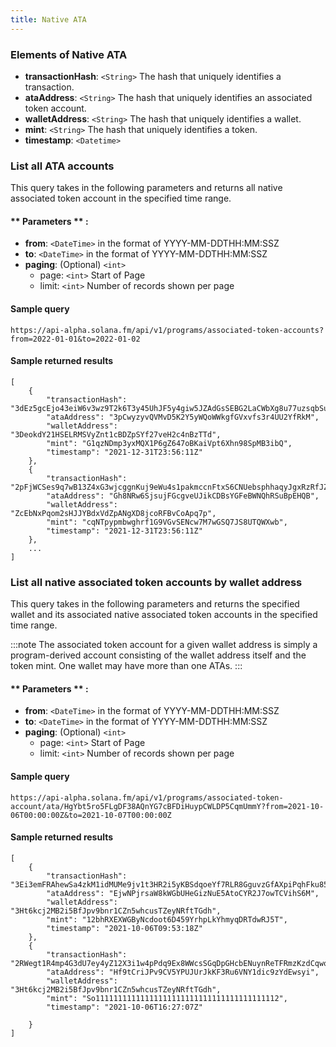 ```yaml
---
title: Native ATA
---
```


### Elements of Native ATA
* **transactionHash**: `<String>` The hash that uniquely identifies a transaction.
* **ataAddress**: `<String>` The hash that uniquely identifies an associated token account.
* **walletAddress**: `<String>` The hash that uniquely identifies a wallet.
* **mint**: `<String>` The hash that uniquely identifies a token.
* **timestamp**: `<Datetime>`

### List all ATA accounts

This query takes in the following parameters and returns all native associated token account in the specified time range.

#### ** Parameters ** :

- **from**: `<DateTime>` in the format of YYYY-MM-DDTHH:MM:SSZ
- **to**: `<DateTime>` in the format of YYYY-MM-DDTHH:MM:SSZ
- **paging**: (Optional) `<int>`
  - page: `<int>` Start of Page
  - limit: `<int>` Number of records shown per page

#### Sample query
```
https://api-alpha.solana.fm/api/v1/programs/associated-token-accounts?from=2022-01-01&to=2022-01-02
```
#### Sample returned results
```
[
    {
        "transactionHash": "3dEz5gcEjo43eiW6v3wz9T2k6T3y45UhJF5y4giw5JZAdGsSEBG2LaCWbXg8u77uzsqbSuXKUV9NXog5PiSPrpsk",
        "ataAddress": "3pCwyzyvQVMvD5K2Y5yWQoWWkgfGVxvfs3r4UU2YfRkM",
        "walletAddress": "3DeokdY21HSELRMSVyZnt1cBDZpSYf27veH2c4nBzTTd",
        "mint": "G1qzNDmp3yxMQX1P6gZ647oBKaiVpt6Xhn98SpMB3ibQ",
        "timestamp": "2021-12-31T23:56:11Z"
    },
    {
        "transactionHash": "2pFjWCSes9q7wB13Z4xG3wjcggnKuj9eWu4s1pakmccnFtxS6CNUebsphhaqyJgxRzRfJZiSuniGvLLGmkqXGSCK",
        "ataAddress": "Gh8NRw6SjsujFGcgveUJikCDBsYGFeBWNQhRSuBpEHQB",
        "walletAddress": "ZcEbNxPqom2sHJJYBdxVdZpANgXD8jcoRFBvCoApq7p",
        "mint": "cqNTpypmbwghrf1G9VGvSENcw7M7wGSQ7JS8UTQWXwb",
        "timestamp": "2021-12-31T23:56:11Z"
    },
    ...
]
```

### List all native associated token accounts by wallet address

This query takes in the following parameters and returns the specified wallet and its associated native associated token accounts in the specified time range.

:::note
The associated token account for a given wallet address is simply a program-derived account consisting of the wallet address itself and the token mint.
One wallet may have more than one ATAs.
:::
#### ** Parameters ** :

- **from**: `<DateTime>` in the format of YYYY-MM-DDTHH:MM:SSZ
- **to**: `<DateTime>` in the format of YYYY-MM-DDTHH:MM:SSZ
- **paging**: (Optional) `<int>`
  - page: `<int>` Start of Page
  - limit: `<int>` Number of records shown per page

#### Sample query
```
https://api-alpha.solana.fm/api/v1/programs/associated-token-account/ata/HgYbt5ro5FLgDF38AQnYG7cBFDiHuypCWLDP5CqmUmmY?from=2021-10-06T00:00:00Z&to=2021-10-07T00:00:00Z
```
#### Sample returned results
```
[
    {
        "transactionHash": "3Ei3emFRAhewSa4zkM1idMUMe9jv1t3HR2i5yKBSdqoeYf7RLR8GguvzGfAXpiPqhFku85YPTRrPDnMDympHVE7U",
        "ataAddress": "EjwNPjrsaW8kWGbUHeGizNuE5AtoCYR2J7owTCVihS6M",
        "walletAddress": "3Ht6kcj2MB2i5BfJpv9bnr1CZn5whcusTZeyNRftTGdh",
        "mint": "12bhRXEXWGByNcdoot6D459YrhpLkYhmyqDRTdwRJ5T",
        "timestamp": "2021-10-06T09:53:18Z"
    },
    {
        "transactionHash": "2RWegt1R4mp4G3dU7ey4yZ12X3i1w4pPdq9Ex8WWcsSGqDpGHcbENuynReTFRmzKzdCqwozM22ZFa4xjR3TFFfuX",
        "ataAddress": "Hf9tCriJPv9CV5YPUJUrJkKF3Ru6VNY1dic9zYdEwsyi",
        "walletAddress": "3Ht6kcj2MB2i5BfJpv9bnr1CZn5whcusTZeyNRftTGdh",
        "mint": "So11111111111111111111111111111111111111112",
        "timestamp": "2021-10-06T16:27:07Z"

    }
]
```
